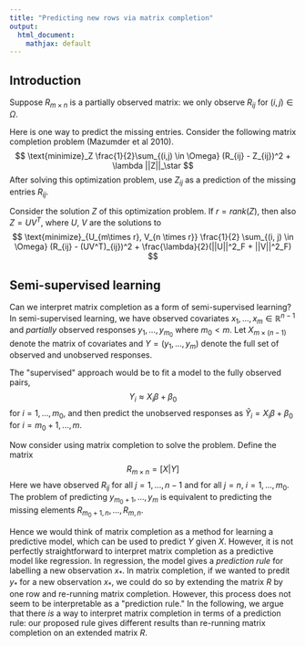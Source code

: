 ```yaml
---
title: "Predicting new rows via matrix completion"
output:
  html_document:
    mathjax: default
---
```


## Introduction

Suppose $R_{m \times n}$ is a partially observed matrix:
we only observe $R_{ij}$ for $(i, j) \in \Omega$.

Here is one way to predict the missing entries.
Consider the following matrix completion problem (Mazumder et al 2010).
$$
\text{minimize}_Z \frac{1}{2}\sum_{(i,j) \in \Omega} (R_{ij} - Z_{ij})^2 + \lambda ||Z||_\star 
$$
After solving this optimization problem, use $Z_{ij}$ as a prediction of the missing entries $R_{ij}$.

Consider the solution $Z$ of this optimization problem.
If $r = rank(Z)$, then also $Z = UV^T$, where $U$, $V$ are the solutions to
$$
\text{minimize}_{U_{m\times r}, V_{n \times r}} \frac{1}{2} \sum_{(i, j) \in \Omega} (R_{ij} - (UV^T)_{ij})^2 + \frac{\lambda}{2}(||U||^2_F + ||V||^2_F)
$$

## Semi-supervised learning

Can we interpret matrix completion as a form of semi-supervised learning?
In semi-supervised learning, we have observed covariates $x_1, ... , x_m \in \mathbb{R}^{n-1}$ and *partially* observed responses $y_1, ..., y_{m_0}$ where $m_0 < m$.
Let $X_{m \times (n-1)}$ denote the matrix of covariates and $Y = (y_1, ... , y_m)$ denote the full set of observed and unobserved responses.

The "supervised" approach would be to fit a model to the fully observed pairs,
$$ Y_i \approx X_i \beta + \beta_0 $$
for $i = 1,..., m_0$,
and then predict the unobserved responses as
$\hat{Y}_i = X_i \beta + \beta_0$ for $i = m_0 + 1, ... , m$.

Now consider using matrix completion to solve the problem.
Define the matrix $$R_{m \times n} = [X | Y]$$
Here we have observed $R_{ij}$ for all $j = 1, ... , n-1$ and for all $j = n$, $i = 1, ..., m_0$.
The problem of predicting $y_{m_0 + 1},..., y_m$ is equivalent to predicting the missing elements $R_{m_0 + 1, n}, ..., R_{m, n}$.

Hence we would think of matrix completion as a method for learning a predictive model, which can be used to predict $Y$ given $X$.
However, it is not perfectly straightforward to interpret matrix completion as a predictive model like regression.
In regression, the model gives a *prediction rule* for labelling a new observation $x_*$.
In matrix completion, if we wanted to predit $y_*$ for a new observation $x_*$, we could do so by extending the matrix $R$ by one row and re-running matrix completion.
However, this process does not seem to be interpretable as a "prediction rule."
In the following, we argue that there *is* a way to interpret matrix completion in terms of a prediction rule: our proposed rule gives different results than re-running matrix completion on an extended matrix $R$.



